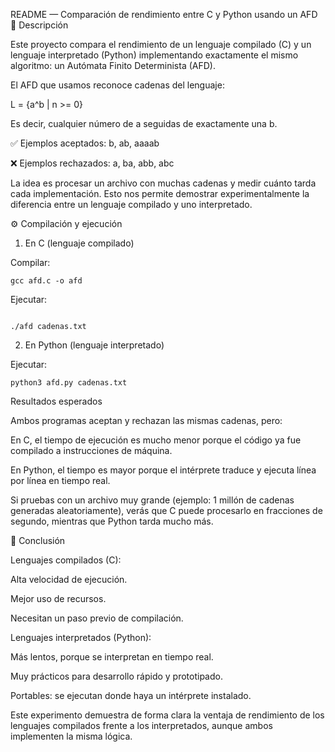README — Comparación de rendimiento entre C y Python usando un AFD
📘 Descripción

Este proyecto compara el rendimiento de un lenguaje compilado (C) y un lenguaje interpretado (Python) implementando exactamente el mismo algoritmo: un Autómata Finito Determinista (AFD).

El AFD que usamos reconoce cadenas del lenguaje:

L = {a^b | n >= 0}

Es decir, cualquier número de a seguidas de exactamente una b.

✅ Ejemplos aceptados: b, ab, aaaab

❌ Ejemplos rechazados: a, ba, abb, abc

La idea es procesar un archivo con muchas cadenas y medir cuánto tarda cada implementación.
Esto nos permite demostrar experimentalmente la diferencia entre un lenguaje compilado y uno interpretado.

⚙️ Compilación y ejecución
1. En C (lenguaje compilado)

Compilar:
```
gcc afd.c -o afd

```

Ejecutar:
```

./afd cadenas.txt
```
2. En Python (lenguaje interpretado)

Ejecutar:
```
python3 afd.py cadenas.txt
```
Resultados esperados

Ambos programas aceptan y rechazan las mismas cadenas, pero:

En C, el tiempo de ejecución es mucho menor porque el código ya fue compilado a instrucciones de máquina.

En Python, el tiempo es mayor porque el intérprete traduce y ejecuta línea por línea en tiempo real.

Si pruebas con un archivo muy grande (ejemplo: 1 millón de cadenas generadas aleatoriamente), verás que C puede procesarlo en fracciones de segundo, mientras que Python tarda mucho más.

📘 Conclusión

Lenguajes compilados (C):

Alta velocidad de ejecución.

Mejor uso de recursos.

Necesitan un paso previo de compilación.

Lenguajes interpretados (Python):

Más lentos, porque se interpretan en tiempo real.

Muy prácticos para desarrollo rápido y prototipado.

Portables: se ejecutan donde haya un intérprete instalado.

Este experimento demuestra de forma clara la ventaja de rendimiento de los lenguajes compilados frente a los interpretados, aunque ambos implementen la misma lógica.
